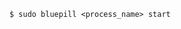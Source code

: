 <!-- usedin: [ _includes/_inlines/Tutorials/Rails/1967-09-26-bluepill/1967-09-26-bluepill_start.md] -->

```
$ sudo bluepill <process_name> start
```
